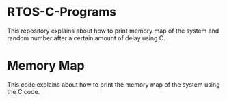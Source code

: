 # RTOS-C-Programs
This repository explains about how to print memory map of the system and random number after a certain amount of delay using C.

# Memory Map
This code explains about how to print the memory map of the system using the C code.
